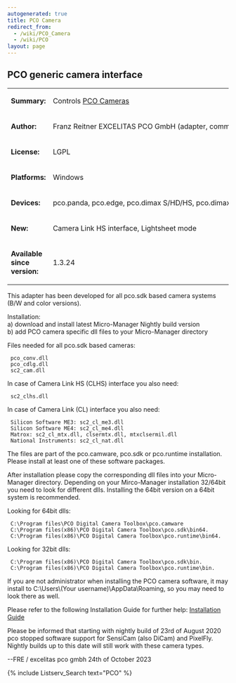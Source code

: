```yaml
---
autogenerated: true
title: PCO Camera
redirect_from:
  - /wiki/PCO_Camera
  - /wiki/PCO
layout: page
---
```


## PCO generic camera interface

<table>
<tr>
<td markdown="1">

**Summary:**

</td>
<td markdown="1">

Controls [PCO Cameras](https://www.excelitas.com/de/product-category/pco)

</td>
</tr>
<tr>
<td markdown="1">

**Author:**

</td>
<td markdown="1">

Franz Reitner EXCELITAS PCO GmbH (adapter, comments)

</td>
</tr>
<tr>
<td markdown="1">

**License:**

</td>
<td markdown="1">

LGPL

</td>
</tr>
<tr>
<td markdown="1">

**Platforms:**

</td>
<td markdown="1">

Windows

</td>
</tr>
<tr>
<td markdown="1">

**Devices:**

</td>
<td markdown="1">

pco.panda, pco.edge, pco.dimax S/HD/HS, pco.dimax cs, pco.ultraviolet, pco.pixelfly usb, pco.flim, pco.1200/1300/1400/1600/2000/4000

</td>
</tr>
<tr>
<td markdown="1">

**New:**

</td>
<td markdown="1">

Camera Link HS interface, Lightsheet mode

</td>
</tr>
<tr>
<td markdown="1">

**Available since version:**

</td>
<td markdown="1">

1.3.24

</td>
</tr>
</table>

This adapter has been developed for all pco.sdk based camera systems
(B/W and color versions).

Installation:  
a) download and install latest Micro-Manager Nightly build version  
b) add PCO camera specific dll files to your Micro-Manager directory  


Files needed for all pco.sdk based cameras:

```
 pco_conv.dll
 pco_cdlg.dll
 sc2_cam.dll
```

In case of Camera Link HS (CLHS) interface you also need:

```
 sc2_clhs.dll
```

In case of Camera Link (CL) interface you also need:

```
 Silicon Software ME3: sc2_cl_me3.dll
 Silicon Software ME4: sc2_cl_me4.dll
 Matrox: sc2_cl_mtx.dll, clsermtx.dll, mtxclsermil.dll
 National Instruments: sc2_cl_nat.dll
```

The files are part of the pco.camware, pco.sdk or pco.runtime
installation. Please install at least one of these software packages.

After installation please copy the corresponding dll files into your
Micro-Manager directory. Depending on your Mirco-Manager installation
32/64bit you need to look for different dlls. Installing the 64bit
version on a 64bit system is recommended.

Looking for 64bit dlls:

```
 C:\Program files\PCO Digital Camera Toolbox\pco.camware
 C:\Program files(x86)\PCO Digital Camera Toolbox\pco.sdk\bin64.
 C:\Program files(x86)\PCO Digital Camera Toolbox\pco.runtime\bin64.
```

Looking for 32bit dlls:

```
 C:\Program files(x86)\PCO Digital Camera Toolbox\pco.sdk\bin.
 C:\Program files(x86)\PCO Digital Camera Toolbox\pco.runtime\bin.
```

If you are not administrator when installing the PCO camera software, it
may install to C:\\Users\\(Your username)\\AppData\\Roaming, so you may
need to look there as well.


Please refer to the following Installation Guide for further help:
[Installation Guide](https://www.excelitas.com/de/de/file-download/download/public/101691?filename=pco_micromanager_Manual.pdf)

Please be informed that starting with nightly build of 23rd of August
2020 pco stopped software support for SensiCam (also DiCam) and
PixelFly. Nightly builds up to this date will still work with these
camera types.

--FRE / excelitas pco gmbh 24th of October 2023

{% include Listserv_Search text="PCO" %}
